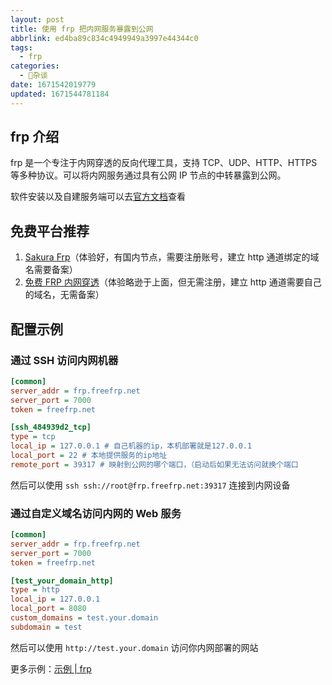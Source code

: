 ```yaml
---
layout: post
title: 使用 frp 把内网服务暴露到公网
abbrlink: ed4ba89c834c4949949a3997e44344c0
tags:
  - frp
categories:
  - 📝杂谈
date: 1671542019779
updated: 1671544781184
---
```

## frp 介绍

frp 是一个专注于内网穿透的反向代理工具，支持 TCP、UDP、HTTP、HTTPS 等多种协议。可以将内网服务通过具有公网 IP 节点的中转暴露到公网。

软件安装以及自建服务端可以去[官方文档](https://gofrp.org/docs/)查看

## 免费平台推荐

1. [Sakura Frp](https://www.natfrp.com/)（体验好，有国内节点，需要注册账号，建立 http 通道绑定的域名需要备案）
2. [免费 FRP 内网穿透](https://freefrp.net/docs)（体验略逊于上面，但无需注册，建立 http 通道需要自己的域名，无需备案）

## 配置示例

### 通过 SSH 访问内网机器

```ini
[common]
server_addr = frp.freefrp.net
server_port = 7000
token = freefrp.net

[ssh_484939d2_tcp]
type = tcp
local_ip = 127.0.0.1 # 自己机器的ip，本机部署就是127.0.0.1
local_port = 22 # 本地提供服务的ip地址
remote_port = 39317 # 映射到公网的哪个端口，（启动后如果无法访问就换个端口
```

然后可以使用 `ssh ssh://root@frp.freefrp.net:39317` 连接到内网设备

### 通过自定义域名访问内网的 Web 服务

```ini
[common]
server_addr = frp.freefrp.net
server_port = 7000
token = freefrp.net

[test_your_domain_http]
type = http
local_ip = 127.0.0.1
local_port = 8080
custom_domains = test.your.domain
subdomain = test
```

然后可以使用 `http://test.your.domain` 访问你内网部署的网站

更多示例：[示例 | frp](https://gofrp.org/docs/examples/)
